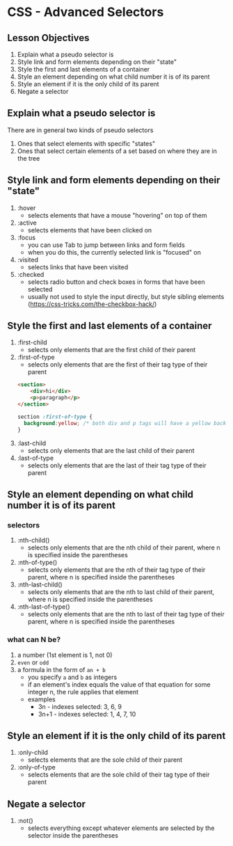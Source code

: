 # CSS - Advanced Selectors

## Lesson Objectives

1. Explain what a pseudo selector is
1. Style link and form elements depending on their "state"
1. Style the first and last elements of a container
1. Style an element depending on what child number it is of its parent
1. Style an element if it is the only child of its parent
1. Negate a selector

## Explain what a pseudo selector is

There are in general two kinds of pseudo selectors

1. Ones that select elements with specific "states"
1. Ones that select certain elements of a set based on where they are in the tree

## Style link and form elements depending on their "state"

1. :hover
	- selects elements that have a mouse "hovering" on top of them
1. :active
	- selects elements that have been clicked on
1. :focus
	- you can use Tab to jump between links and form fields
	- when you do this, the currently selected link is "focused" on
1. :visited
	- selects links that have been visited
1. :checked
	- selects radio button and check boxes in forms that have been selected
	- usually not used to style the input directly, but style sibling elements (https://css-tricks.com/the-checkbox-hack/)

## Style the first and last elements of a container

1. :first-child
	- selects only elements that are the first child of their parent
1. :first-of-type
	- selects only elements that are the first of their tag type of their parent
	```html
	<section>
		<div>hi</div>
		<p>paragraph</p>
	</section>
	```
	```css
	section :first-of-type {
	  background:yellow; /* both div and p tags will have a yellow background */
	}
	```
1. :last-child
	- selects only elements that are the last child of their parent
1. :last-of-type
	- selects only elements that are the last of their tag type of their parent

## Style an element depending on what child number it is of its parent

### selectors

1. :nth-child()
	- selects only elements that are the nth child of their parent, where n is specified inside the parentheses
1. :nth-of-type()
	- selects only elements that are the nth of their tag type of their parent, where n is specified inside the parentheses
1. :nth-last-child()
	- selects only elements that are the nth to last child of their parent, where n is specified inside the parentheses
1. :nth-last-of-type()
	- selects only elements that are the nth to last of their tag type of their parent, where n is specified inside the parentheses

### what can N be?

1. a number (1st element is 1, not 0)
1. `even` or `odd`
1. a formula in the form of `an + b`
	- you specify `a` and `b` as integers
	- if an element's index equals the value of that equation for some integer n, the rule applies that element
	- examples
		- 3n - indexes selected: 3, 6, 9
		- 3n+1 - indexes selected: 1, 4, 7, 10

## Style an element if it is the only child of its parent

1. :only-child
	- selects elements that are the sole child of their parent
1. :only-of-type
	- selects elements that are the sole child of their tag type of their parent

## Negate a selector

1. :not()
	- selects everything except whatever elements are selected by the selector inside the parentheses
